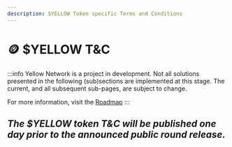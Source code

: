 ```yaml
---
description: $YELLOW Token specific Terms and Conditions
---
```


# 🪙 $YELLOW T\&C

:::info
Yellow Network is a project in development. Not all solutions presented in the following (sub)sections are implemented at this stage. The current, and all subsequent sub-pages, are subject to change.  &#x20;

For more information, visit the [Roadmap](../about/roadmap.md)
:::

## _**The $YELLOW token T\&C will be published one day prior to the announced public round release.**_
